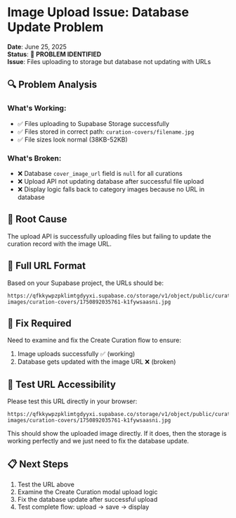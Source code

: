 # Image Upload Issue: Database Update Problem

**Date**: June 25, 2025  
**Status**: 🎯 **PROBLEM IDENTIFIED**  
**Issue**: Files uploading to storage but database not updating with URLs

## 🔍 **Problem Analysis**

### **What's Working**:
- ✅ Files uploading to Supabase Storage successfully
- ✅ Files stored in correct path: `curation-covers/filename.jpg`
- ✅ File sizes look normal (38KB-52KB)

### **What's Broken**:
- ❌ Database `cover_image_url` field is `null` for all curations
- ❌ Upload API not updating database after successful file upload
- ❌ Display logic falls back to category images because no URL in database

## 🎯 **Root Cause**

The upload API is successfully uploading files but failing to update the curation record with the image URL.

## 📝 **Full URL Format**

Based on your Supabase project, the URLs should be:
```
https://qfkkywpzpklimtgdyyxi.supabase.co/storage/v1/object/public/curation-images/curation-covers/1750892035761-k1fywsaasni.jpg
```

## 🔧 **Fix Required**

Need to examine and fix the Create Curation flow to ensure:
1. Image uploads successfully ✅ (working)
2. Database gets updated with the image URL ❌ (broken)

## 🧪 **Test URL Accessibility**

Please test this URL directly in your browser:
```
https://qfkkywpzpklimtgdyyxi.supabase.co/storage/v1/object/public/curation-images/curation-covers/1750892035761-k1fywsaasni.jpg
```

This should show the uploaded image directly. If it does, then the storage is working perfectly and we just need to fix the database update.

## 📋 **Next Steps**

1. Test the URL above
2. Examine the Create Curation modal upload logic
3. Fix the database update after successful upload
4. Test complete flow: upload → save → display
